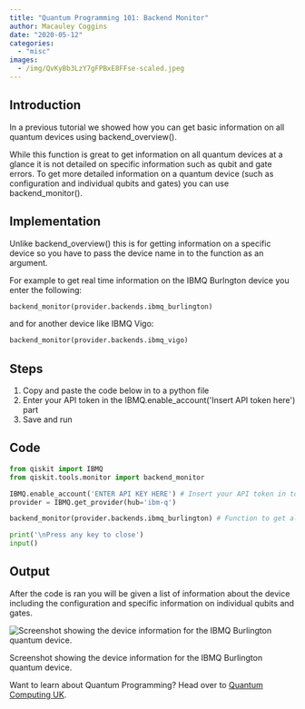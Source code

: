 ```yaml
---
title: "Quantum Programming 101: Backend Monitor"
author: Macauley Coggins
date: "2020-05-12"
categories: 
  - "misc"
images:
  - /img/QvKyBb3LzY7gFPBxE8FFse-scaled.jpeg
---
```


## Introduction

In a previous tutorial we showed how you can get basic information on all quantum devices using backend\_overview().

While this function is great to get information on all quantum devices at a glance it is not detailed on specific information such as qubit and gate errors. To get more detailed information on a quantum device (such as configuration and individual qubits and gates) you can use backend\_monitor().

## Implementation

Unlike backend\_overview() this is for getting information on a specific device so you have to pass the device name in to the function as an argument.

For example to get real time information on the IBMQ Burlngton device you enter the following:

```py
backend_monitor(provider.backends.ibmq_burlington)
```

and for another device like IBMQ Vigo:

```py
backend_monitor(provider.backends.ibmq_vigo)
```

## Steps

1. Copy and paste the code below in to a python file
2. Enter your API token in the IBMQ.enable\_account('Insert API token here') part
3. Save and run

## Code

```py
from qiskit import IBMQ
from qiskit.tools.monitor import backend_monitor

IBMQ.enable_account('ENTER API KEY HERE') # Insert your API token in to here
provider = IBMQ.get_provider(hub='ibm-q')

backend_monitor(provider.backends.ibmq_burlington) # Function to get all information back about a quantum  device  

print('\nPress any key to close')
input()
```

## Output

After the code is ran you will be given a list of information about the device including the configuration and specific information on individual qubits and gates.

![Screenshot showing the device information for the IBMQ Burlington quantum device.](https://images.squarespace-cdn.com/content/v1/5d52f7bd9d7b3e0001819015/1589211299682-JRAP2BQJ68X9626WMYFM/ke17ZwdGBToddI8pDm48kMKX0W--EDmH4ALtrb_P3jhZw-zPPgdn4jUwVcJE1ZvWQUxwkmyExglNqGp0IvTJZUJFbgE-7XRK3dMEBRBhUpyjFp1amORK2t8xjWd9mAMK3AXF3CMzEIgdjV21ENu1Md21upyglknm2oG7PZ4SNRg/2020-05-11+16_23_59-Window.png?format=750w)

Screenshot showing the device information for the IBMQ Burlington quantum device.

Want to learn about Quantum Programming? Head over to [Quantum Computing UK](https://quantumcomputinguk.org/).
